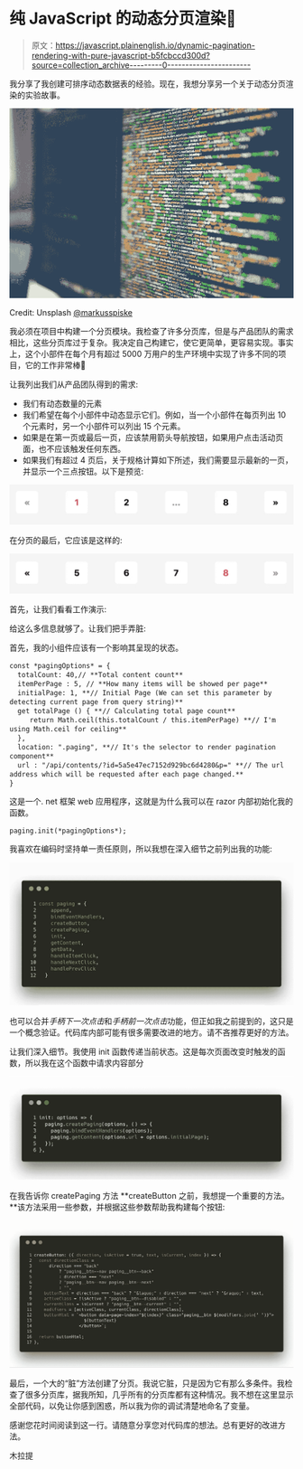 # 纯 JavaScript 的动态分页渲染🚀

> 原文：<https://javascript.plainenglish.io/dynamic-pagination-rendering-with-pure-javascript-b5fcbccd300d?source=collection_archive---------0----------------------->

我分享了我创建可排序动态数据表的经验。现在，我想分享另一个关于动态分页渲染的实验故事。

![](img/33c0a07656803dff221715337188057a.png)

Credit: Unsplash [@markusspiske](https://unsplash.com/@markusspiske)

我必须在项目中构建一个分页模块。我检查了许多分页库，但是与产品团队的需求相比，这些分页库过于复杂。我决定自己构建它，使它更简单，更容易实现。事实上，这个小部件在每个月有超过 5000 万用户的生产环境中实现了许多不同的项目，它的工作非常棒🚀

让我列出我们从产品团队得到的需求:

*   我们有动态数量的元素
*   我们希望在每个小部件中动态显示它们。例如，当一个小部件在每页列出 10 个元素时，另一个小部件可以列出 15 个元素。
*   如果是在第一页或最后一页，应该禁用箭头导航按钮，如果用户点击活动页面，也不应该触发任何东西。
*   如果我们有超过 4 页后，关于规格计算如下所述，我们需要显示最新的一页，并显示一个三点按钮。以下是预览:

![](img/f01202a6e0ddfef647f6746dbca51157.png)

在分页的最后，它应该是这样的:

![](img/73924c358cfc2bd1f47541bdbb2aab44.png)

首先，让我们看看工作演示:

给这么多信息就够了。让我们把手弄脏:

首先，我的小组件应该有一个影响其呈现的状态。

```
const *pagingOptions* = {
  totalCount: 40,// **Total content count**
  itemPerPage : 5, // **How many items will be showed per page**
  initialPage: 1, **// Initial Page (We can set this parameter by detecting current page from query string)**
  get totalPage () { **// Calculating total page count**
     return Math.ceil(this.totalCount / this.itemPerPage) **// I'm using Math.ceil for ceiling** 
  },
  location: ".paging", **// It's the selector to render pagination component**
  url : "/api/contents/?id=5a5e47ec7152d929bc6d4280&p=" **// The url address which will be requested after each page changed.**
}
```

这是一个. net 框架 web 应用程序，这就是为什么我可以在 razor 内部初始化我的函数。

```
paging.init(*pagingOptions*);
```

我喜欢在编码时坚持单一责任原则，所以我想在深入细节之前列出我的功能:

![](img/724d0d7c00c2feb599188a2a339e70a8.png)

也可以合并*手柄下一次点击*和*手柄前一次点击*功能，但正如我之前提到的，这只是一个概念验证。代码库内部可能有很多需要改进的地方。请不吝推荐更好的方法。

让我们深入细节。我使用 init 函数传递当前状态。这是每次页面改变时触发的函数，所以我在这个函数中请求内容部分

![](img/e2255fa86fb2b2f6e99f5903d2c4f000.png)

在我告诉你 createPaging 方法 **createButton 之前，我想提一个重要的方法。**该方法采用一些参数，并根据这些参数帮助我构建每个按钮:

![](img/b26b7c37fabfe65ef174e8b0875d633f.png)

最后，一个大的“脏”方法创建了分页。我说它脏，只是因为它有那么多条件。我检查了很多分页库，据我所知，几乎所有的分页库都有这种情况。我不想在这里显示全部代码，以免让你感到困惑，所以我为你的调试清楚地命名了变量。

感谢您花时间阅读到这一行。请随意分享您对代码库的想法。总有更好的改进方法。

木拉提
